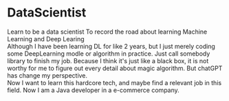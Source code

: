 # DataScientist
Learn to be a data scientist
To record the road about learning Machine Learning and Deep Learing  
Although I have been learning DL for like 2 years, but I just merely coding some DeepLearning modle or algorithm in practice. Just call somebody library to finish my job. 
Because I think it's just like a black box, it is not worthy for me to figure out every detail about magic algorithm.
But chatGPT has change my perspective.  
Now I want to learn this hardcore tech, and maybe find a relevant job in this field.
Now I am a Java developer in a e-commerce company.

